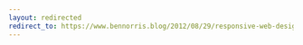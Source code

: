 ```yaml
---
layout: redirected
redirect_to: https://www.bennorris.blog/2012/08/29/responsive-web-design.html
---
```

